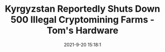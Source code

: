 ---
"title": "Kyrgyzstan Reportedly Shuts Down 500 Illegal Cryptomining Farms - Tom's Hardware"
"date": "2021-9-20 15:18:1"
"feed_name": "GOOGLENEWSMINING"
"feed_website": "https://news.google.com/search?q=mining%2Bincident&hl=en-US&gl=US&ceid=US:en"
"feed_rss": "https://news.google.com/rss/search?q=mining%2Bincident&hl=en-US&gl=US&ceid=US:en"
"link": "https://www.tomshardware.com/news/kyrgyzstan-shuts-down-500-crypto-mining-farms"
"file": "_posts/2021-1-1-30701c5ad0da5e5062dac6043b0b13ddf630f119.md"
"accident": "0"
"drilling": "0"
"dead": "0"
"injured": "0"
"where": "unknown site"
---